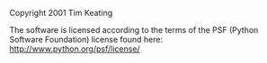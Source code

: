 Copyright 2001 Tim Keating

The software is licensed according to the terms of the PSF (Python Software Foundation) license found here: http://www.python.org/psf/license/